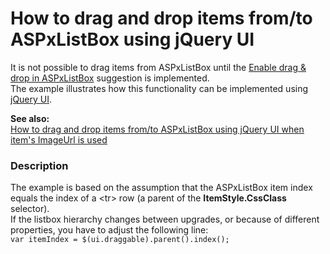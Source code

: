 # How to drag and drop items from/to ASPxListBox using jQuery UI


<p>It is not possible to drag items from ASPxListBox until the <a href="https://www.devexpress.com/Support/Center/p/S132922">Enable drag & drop in ASPxListBox</a> suggestion is implemented.<br />
The example illustrates how this functionality can be implemented using <a href="http://jqueryui.com/home"><u>jQuery UI</u></a>.</p><p><strong>See </strong><strong>also:</strong><strong><br />
</strong><a href="http://www.devexpress.com/Support/Center/Example/Details/E4109"><u>How to drag and drop items from/to ASPxListBox using jQuery UI when item's ImageUrl is used</u></a></p>


<h3>Description</h3>

<p>The example is based on the assumption that the ASPxListBox item index equals the index of a &lt;tr&gt; row (a parent of the <strong>ItemStyle.CssClass</strong> selector).<br />
If the listbox hierarchy changes between upgrades, or because of different properties, you have to adjust the following line:<br />
<code lang='js'>var itemIndex = $(ui.draggable).parent().index();</code> </p>

<br/>


